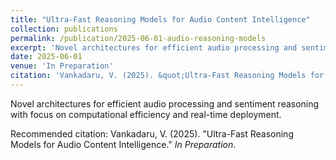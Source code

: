 ```yaml
---
title: "Ultra-Fast Reasoning Models for Audio Content Intelligence"
collection: publications
permalink: /publication/2025-06-01-audio-reasoning-models
excerpt: 'Novel architectures for efficient audio processing and sentiment reasoning with focus on computational efficiency and real-time deployment.'
date: 2025-06-01
venue: 'In Preparation'
citation: 'Vankadaru, V. (2025). &quot;Ultra-Fast Reasoning Models for Audio Content Intelligence.&quot; <i>In Preparation</i>.'
---
```

Novel architectures for efficient audio processing and sentiment reasoning with focus on computational efficiency and real-time deployment.

Recommended citation: Vankadaru, V. (2025). "Ultra-Fast Reasoning Models for Audio Content Intelligence." <i>In Preparation</i>.